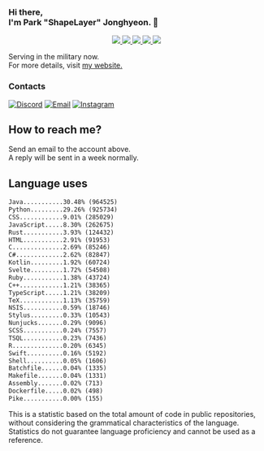 ### Hi there, <br>I'm Park "ShapeLayer" Jonghyeon. 👋
<p align="center">
    <a href="#" aria-label="Github">
        <img src="https://img.shields.io/badge/since-2015-black?logo=github&logoColor=white">
    </a>
    <a href="https://jonghyeon.me" aria-label="notion">
        <img src="https://img.shields.io/badge/meet%20at%20jonghyeon.me!-white">
    </a>
    <a href="https://blog.jonghyeon.me" aria-label="velog.io">
        <img src="https://img.shields.io/badge/blog-blog.jonghyeon.me-20C997">
    </a>
    <a href="https://www.credly.com/users/jonghyeon/" aria-label="credly">
        <img src="https://img.shields.io/badge/credly-jonghyeon-FF6B00?logo=credly&logoColor=white">
    </a>
    <a href="https://solved.ac/profile/belline0124" aria-label="solved.ac">
        <img src="https://mazassumnida.wtf/api/mini/generate_badge?boj=belline0124">
    </a>
</p>

Serving in the military now.  
For more details, visit [my website.](https://jonghyeon.me)

### Contacts
 [![Discord](https://img.shields.io/badge/Discord-박종현%238176-7289DA?logo=discord&logoColor=white)](#)
 [![Email](https://img.shields.io/badge/Email-jonghyeon@jnu.ac.kr-EA4335?logo=gmail&logoColor=white)](mailto:214823@jnu.ac.kr)
 [![Instagram](https://img.shields.io/badge/Instagram-@__jong.hyeon__-DB2973?logo=instagram&logoColor=white)](https://www.instagram.com/__jong.hyeon__)

## How to reach me?
Send an email to the account above.  
A reply will be sent in a week normally.

## Language uses
```txt
Java...........30.48% (964525)
Python.........29.26% (925734)
CSS............9.01% (285029)
JavaScript.....8.30% (262675)
Rust...........3.93% (124432)
HTML...........2.91% (91953)
C..............2.69% (85246)
C#.............2.62% (82847)
Kotlin.........1.92% (60724)
Svelte.........1.72% (54508)
Ruby...........1.38% (43724)
C++............1.21% (38365)
TypeScript.....1.21% (38209)
TeX............1.13% (35759)
NSIS...........0.59% (18746)
Stylus.........0.33% (10543)
Nunjucks.......0.29% (9096)
SCSS...........0.24% (7557)
TSQL...........0.23% (7436)
R..............0.20% (6345)
Swift..........0.16% (5192)
Shell..........0.05% (1606)
Batchfile......0.04% (1335)
Makefile.......0.04% (1331)
Assembly.......0.02% (713)
Dockerfile.....0.02% (498)
Pike...........0.00% (155)

```

This is a statistic based on the total amount of code in public repositories, without considering the grammatical characteristics of the language.  
Statistics do not guarantee language proficiency and cannot be used as a reference.
